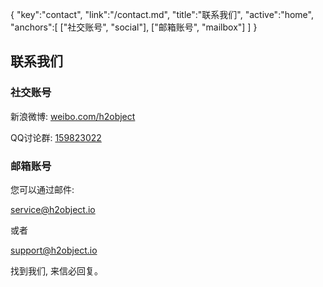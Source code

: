 {
   "key":"contact",
   "link":"/contact.md",
	"title":"联系我们",
	"active":"home",
	"anchors":[
		["社交账号", "social"], 
		["邮箱账号", "mailbox"]
	]
}


联系我们
---

<a name="social"></a>

### 社交账号

新浪微博: [weibo.com/h2object](http://weibo.com/h2object)

QQ讨论群: [159823022](#)

<a name="mailbox"></a>

### 邮箱账号

您可以通过邮件: 

[service@h2object.io](mailto:service@h2object.io) 

或者 

[support@h2object.io](mailto:support@h2object.io) 

找到我们, 来信必回复。